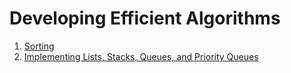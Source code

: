 # Developing Efficient Algorithms
1. [Sorting](./Sorting.md)
2. [Implementing Lists, Stacks, Queues, and Priority Queues](./Implementing.md)